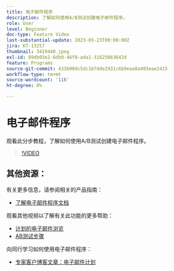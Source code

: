 ```yaml
---
title: 电子邮件程序
description: 了解如何使用A/B测试创建电子邮件程序。
role: User
level: Beginner
doc-type: Feature Video
last-substantial-update: 2023-05-23T00:00:00Z
jira: KT-13257
thumbnail: 3419440.jpeg
exl-id: 89db03e2-6db0-46f8-ada1-31625663642d
feature: Programs
source-git-commit: 433b00dc5dc1b7dde2931c6b9eaa8a403eae2415
workflow-type: tm+mt
source-wordcount: '116'
ht-degree: 0%

---
```


# 电子邮件程序

观看此分步教程，了解如何使用A/B测试创建电子邮件程序。

>[!VIDEO](https://video.tv.adobe.com/v/3419440/?learn=on)


## 其他资源：

有关更多信息，请参阅相关的产品指南：
* [了解电子邮件程序文档](https://experienceleague.adobe.com/docs/marketo/using/product-docs/email-marketing/email-programs/creating-an-email-program/understanding-email-programs.html?lang=en)

观看其他视频以了解有关此功能的更多帮助：
* [计划的电子邮件浏览](https://experienceleague.adobe.com/docs/marketo-learn/tutorials/email-marketing/scheduled-email-watch.html?lang=en)
* [AB测试步骤](https://experienceleague.adobe.com/docs/marketo-learn/tutorials/email-marketing/ab-testing-watch.html?lang=en)

向同行学习如何使用电子邮件程序：
* [专家客户博客文章：电子邮件计划](https://nation.marketo.com/t5/product-blogs/marketo-success-series-email-programs/ba-p/304968)

